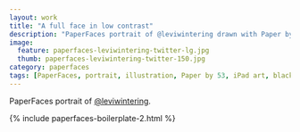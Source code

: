 ```yaml
---
layout: work
title: "A full face in low contrast"
description: "PaperFaces portrait of @leviwintering drawn with Paper by 53 on an iPad."
image: 
  feature: paperfaces-leviwintering-twitter-lg.jpg
  thumb: paperfaces-leviwintering-twitter-150.jpg
category: paperfaces
tags: [PaperFaces, portrait, illustration, Paper by 53, iPad art, black and white]
---
```


PaperFaces portrait of [@leviwintering](http://twitter.com/leviwintering).

{% include paperfaces-boilerplate-2.html %}
